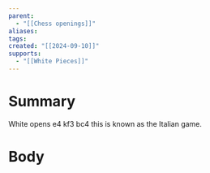```yaml
---
parent:
  - "[[Chess openings]]"
aliases: 
tags: 
created: "[[2024-09-10]]"
supports:
  - "[[White Pieces]]"
---
```

# Summary 
White opens e4 kf3 bc4 this is known as the Italian game.
# Body

